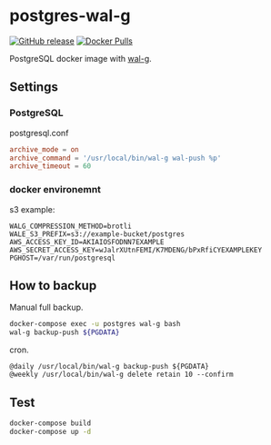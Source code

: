 # postgres-wal-g

[![GitHub release](https://img.shields.io/github/release/zyun-i/postgres-wal-g.svg)][releases]
[![Docker Pulls](https://img.shields.io/docker/pulls/zyun-i/postgres-wal-g.svg)][docker]

[releases]: https://github.com/zyun-i/postgres-wal-g/releases
[docker]: https://hub.docker.com/r/zyun-i/postgres-wal-g/

PostgreSQL docker image with [wal-g](https://github.com/wal-g/wal-g).

## Settings

### PostgreSQL

postgresql.conf

```conf
archive_mode = on
archive_command = '/usr/local/bin/wal-g wal-push %p'
archive_timeout = 60
```

### docker environemnt

s3 example:

```env
WALG_COMPRESSION_METHOD=brotli
WALE_S3_PREFIX=s3://example-bucket/postgres
AWS_ACCESS_KEY_ID=AKIAIOSFODNN7EXAMPLE
AWS_SECRET_ACCESS_KEY=wJalrXUtnFEMI/K7MDENG/bPxRfiCYEXAMPLEKEY
PGHOST=/var/run/postgresql
```

## How to backup

Manual full backup.

```sh
docker-compose exec -u postgres wal-g bash
wal-g backup-push ${PGDATA}
```

cron.

```
@daily /usr/local/bin/wal-g backup-push ${PGDATA}
@weekly /usr/local/bin/wal-g delete retain 10 --confirm  
```

## Test

```sh
docker-compose build
docker-compose up -d
```
